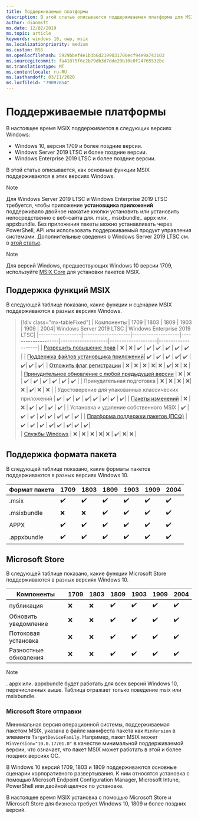 ```yaml
---
title: Поддерживаемые платформы
description: В этой статье описывается поддерживаемая платформа для MSIX.
author: dianmsft
ms.date: 12/02/2019
ms.topic: article
keywords: windows 10, uwp, msix
ms.localizationpriority: medium
ms.custom: RS5
ms.openlocfilehash: 5929bbef4e1b3b6d2199031700ecf94e9a743103
ms.sourcegitcommit: fa41875f6c2b79db3d7dde29b10c0f24765532bc
ms.translationtype: MT
ms.contentlocale: ru-RU
ms.lasthandoff: 03/11/2020
ms.locfileid: "79097854"
---
```

# <a name="supported-platforms"></a>Поддерживаемые платформы

В настоящее время MSIX поддерживается в следующих версиях Windows:

* Windows 10, версия 1709 и более поздние версии.
* Windows Server 2019 LTSC и более поздние версии.
* Windows Enterprise 2019 LTSC и более поздние версии.

В этой статье описывается, как основные функции MSIX поддерживаются в этих версиях Windows.

> [!NOTE]
> Для Windows Server 2019 LTSC и Windows Enterprise 2019 LTSC требуется, чтобы приложение **установщика приложений** поддерживало двойное нажатие кнопки установить или установить непосредственно с веб-сайта для. msix,. msixbundle,. appx или. appxbundle. Без приложения пакеты можно устанавливать через PowerShell, API или использовать поддерживаемый продукт управления системами. Дополнительные сведения о Windows Server 2019 LTSC см. в [этой статье](msix-server-2019.md).

> [!NOTE]
> Для версий Windows, предшествующих Windows 10 версии 1709, используйте [MSIX Core](msix-core/msixcore.md) для установки пакетов MSIX.

## <a name="msix-feature-support"></a>Поддержка функций MSIX

В следующей таблице показано, какие функции и сценарии MSIX поддерживаются в разных версиях Windows.

> [!div class="mx-tableFixed"]
| Компоненты | 1709 | 1803 | 1809 | 1903 | 1909 | 2004| Windows Server 2019 LTSC | Windows Enterprise 2019 LTSC|
|------------------|--------------------|--------------------|--------------------|--------------------|--------------------|--------------------|
| [Разрешить повышение прав](https://docs.microsoft.com/windows/uwp/packaging/app-capability-declarations) | :x:                | :x:                | :heavy_check_mark: | :heavy_check_mark: | :heavy_check_mark: | :heavy_check_mark: | :heavy_check_mark: | :heavy_check_mark: | 
| [Поддержка файлов установщика приложений](app-installer/installing-windows10-apps-web.md)| :heavy_check_mark: | :heavy_check_mark: | :heavy_check_mark: | :heavy_check_mark:| :heavy_check_mark: | :heavy_check_mark:| :heavy_check_mark: | :heavy_check_mark:| 
| [Отложить флаг регистрации](desktop/managing-your-msix-deployment-update.md) |  :x: | :x: | :x: | :x:| :x: | :heavy_check_mark:| :x: | :x: |
| [Принудительное обновление с любой предыдущей версии](desktop/managing-your-msix-deployment-targetdevices.md) |  :x:                | :x:                | :heavy_check_mark: | :heavy_check_mark: | :heavy_check_mark: | :heavy_check_mark: | :heavy_check_mark: | :heavy_check_mark: | 
| Принудительная подготовка |  :x: | :x: | :x: | :x:| :x: | :heavy_check_mark:| :x: | :x: |
| Удостоверение для упакованных классических приложений | :heavy_check_mark: | :heavy_check_mark: | :heavy_check_mark: | :heavy_check_mark:| :heavy_check_mark: | :heavy_check_mark:| :heavy_check_mark: | :heavy_check_mark:| 
| [Пакеты изменений](modification-packages.md) | :x:                | :x:                | :heavy_check_mark: | :heavy_check_mark: | :heavy_check_mark: | :heavy_check_mark: | 
| Установка и удаление собственного MSIX | :heavy_check_mark: | :heavy_check_mark: | :heavy_check_mark: | :heavy_check_mark:| :heavy_check_mark: | :heavy_check_mark:| :heavy_check_mark: | :heavy_check_mark: |
| [Платформа поддержки пакетов (ПСФ)](psf/package-support-framework-overview.md) | :heavy_check_mark: | :heavy_check_mark: | :heavy_check_mark: | :heavy_check_mark:| :heavy_check_mark: | :heavy_check_mark:|  :heavy_check_mark: | :heavy_check_mark:|  
| [Службы Windows](packaging-tool/convert-an-installer-with-services.md) | :x: | :x: | :x: | :x:| :x: | :heavy_check_mark:| :x:| :x: | 


## <a name="package-format-support"></a>Поддержка формата пакета

В следующей таблице показано, какие форматы пакетов поддерживаются в разных версиях Windows 10.

| Формат пакета | 1709 | 1803 | 1809 | 1903 | 1909 | 2004
|------------------|--------------------|--------------------|--------------------|--------------------|--------------------|--------------------|
| .msix              | :heavy_check_mark: | :heavy_check_mark: | :heavy_check_mark: | :heavy_check_mark:| :heavy_check_mark: | :heavy_check_mark:| 
| .msixbundle| :x:                | :x:                | :heavy_check_mark: | :heavy_check_mark: | :heavy_check_mark: | :heavy_check_mark:|
| APPX | :heavy_check_mark: | :heavy_check_mark: | :heavy_check_mark: | :heavy_check_mark:| :heavy_check_mark: | :heavy_check_mark:| 
| .appxbundle | :heavy_check_mark: | :heavy_check_mark: | :heavy_check_mark: | :heavy_check_mark:| :heavy_check_mark: | :heavy_check_mark:| 

## <a name="microsoft-store"></a>Microsoft Store

В следующей таблице показано, какие функции Microsoft Store поддерживаются в разных версиях Windows 10.

| Компоненты | 1709 | 1803 | 1809 | 1903 | 1909 | 2004
|------------------|--------------------|--------------------|--------------------|--------------------|--------------------|--------------------|
| публикация             | :x: | :x: | :heavy_check_mark: | :heavy_check_mark:| :heavy_check_mark: | :heavy_check_mark:| 
| Обновить уведомление| :x: | :x: | :heavy_check_mark: | :heavy_check_mark:| :heavy_check_mark: | :heavy_check_mark:| 
| Потоковая установка | :x:                | :x:                | :heavy_check_mark: | :heavy_check_mark: | :heavy_check_mark: | :heavy_check_mark:| 
| Разностные обновления | :x: | :x: | :heavy_check_mark: | :heavy_check_mark:| :heavy_check_mark: | :heavy_check_mark:| 

> [!NOTE]
> . appx или. appxbundle будет работать для всех версий Windows 10, перечисленных выше. Таблица отражает только поведение msix или msixbundle.

### <a name="microsoft-store-submissions"></a>Microsoft Store отправки

Минимальная версия операционной системы, поддерживаемая пакетом MSIX, указана в файле манифеста пакета как `MinVersion` в элементе `TargetDeviceFamily`. Например, пакет MSIX может `MinVersion="10.0.17701.0"` в качестве минимальной поддерживаемой версии, что означает, что пакет MSIX может работать в этой и более поздних версиях ОС.

В Windows 10 версий 1709, 1803 и 1809 поддерживаются основные сценарии корпоративного развертывания. К ним относятся установка с помощью Microsoft Endpoint Configuration Manager, Microsoft Intune, PowerShell или двойной щелчок по установке.

В настоящее время MSIX установка с помощью Microsoft Store и Microsoft Store для бизнеса требует Windows 10, 1809 и более поздних версий.
